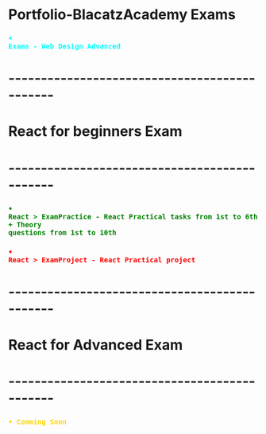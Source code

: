 # Portfolio-BlacatzAcademy Exams
### <code style="color : aqua">• Exams - Web Design Advanced </code>
# ---------------------------------------------
# React for beginners Exam
# ---------------------------------------------
### <code style="color : green">• React > ExamPractice - React Practical tasks from 1st to 6th + Theory questions from 1st to 10th </code>
### <code style="color : red">• React > ExamProject - React Practical project </code>
# ---------------------------------------------
# React for Advanced Exam
# ---------------------------------------------
### <code style="color : gold">• Comming Soon </code>
